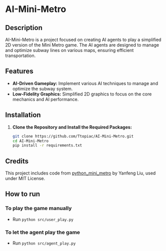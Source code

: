 # AI-Mini-Metro

## Description
AI-Mini-Metro is a project focused on creating AI agents to play a simplified 2D version of the Mini Metro game. The AI agents are designed to manage and optimize subway lines on various maps, ensuring efficient transportation.

## Features
- **AI-Driven Gameplay:** Implement various AI techniques to manage and optimize the subway system.
- **Low-Fidelity Graphics:** Simplified 2D graphics to focus on the core mechanics and AI performance.

## Installation
1. **Clone the Repository and Install the Required Packages:**
   ```bash
   git clone https://github.com/Ttopiac/AI-Mini-Metro.git
   cd AI-Mini-Metro
   pip install -r requirements.txt

## Credits
This project includes code from [python_mini_metro](https://github.com/yanfengliu/python_mini_metro) by Yanfeng Liu, used under MIT License.


## How to run
### To play the game manually
* Run `python src/user_play.py`
### To let the agent play the game
* Run `python src/agent_play.py`
